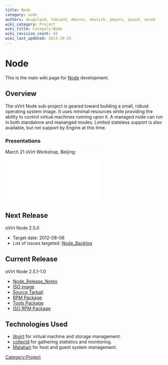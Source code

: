 ```yaml
---
title: Node
category: node
authors: dougsland, fabiand, mburns, nkesick, pmyers, quaid, vered
wiki_category: Project
wiki_title: Category:Node
wiki_revision_count: 43
wiki_last_updated: 2013-10-25
---
```


# Node

This is the main wiki page for [Node](Node) development.

## Overview

The oVirt Node sub-project is geared toward building a small, robust operating system image. It uses minimal resources while providing the ability to control virtual machines running upon it. A managed node can run in both standalone and mananged modes. Limited stateless support is also available, but not support by Engine at this time.

### Presentations

March 21 oVirt Workshop, Beijing: ![](ovirt-node.pdf "fig:ovirt-node.pdf")

## Next Release

oVirt Node 2.5.0

*   Target date: 2012-08-06
*   List of issues targeted: [Node_Backlog](Node_Backlog)

## Current Release

oVirt Node 2.5.1-1.0

*   [Node_Release_Notes](Node_Release_Notes)
*   [ISO image](http://ovirt.org/releases/stable/tools/ovirt-node-iso-2.5.1-1.0.fc17.iso)
*   [Source Tarball](http://ovirt.org/releases/stable/src/ovirt-node-2.5.1.tar.gz)
*   [RPM Package](http://ovirt.org/releases/stable/rpm/Fedora/17/noarch/ovirt-node-2.5.1-1.fc17.noarch.rpm)
*   [Tools Package](http://ovirt.org/releases/stable/rpm/Fedora/17/noarch/ovirt-node-tools-2.5.1-1.fc17.noarch.rpm)
*   [ISO RPM Package](http://ovirt.org/releases/stable/rpm/Fedora/17/noarch/ovirt-node-iso-2.5.1-1.0.fc17.noarch.rpm)

## Technologies Used

*   [libvirt](http://libvirt.org/) for virtual machine and storage management.
*   [collectd](http://collectd.org/) for gathering statistics and monitoring.
*   [Matahari](http://matahari.fedorahosted.org) for host and guest system management.

<Category:Project>
